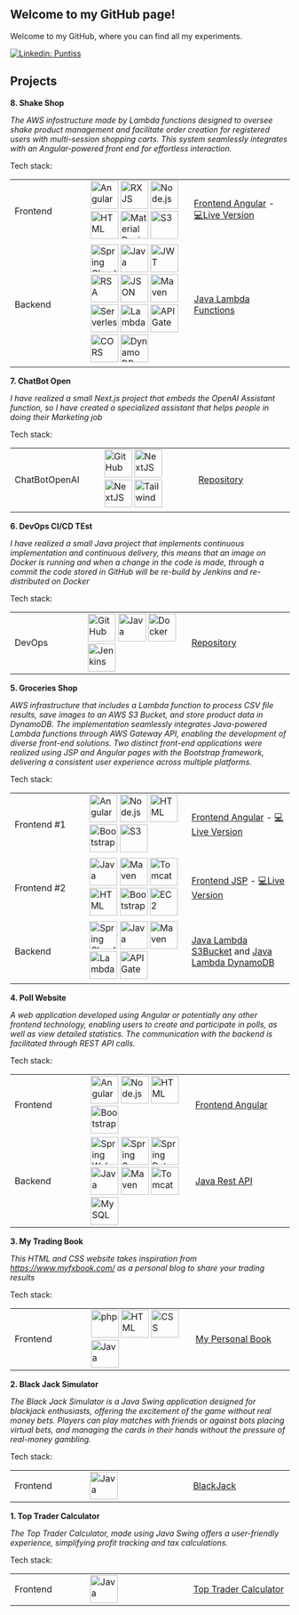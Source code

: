 ## Welcome to my GitHub page!
Welcome to my GitHub, where you can find all my experiments.

[![Linkedin: Puntiss](https://img.shields.io/badge/-Puntiss-blue?style=flat-square&logo=Linkedin&logoColor=white&link=https://www.linkedin.com/in/andrea-punta)](https://www.linkedin.com/in/andrea-punta)
## Projects
**8. Shake Shop**

*The AWS infostructure made by Lambda functions designed to oversee shake product management and facilitate order creation for registered users with multi-session shopping carts. This system seamlessly integrates with an Angular-powered front end for effortless interaction.*

Tech stack:

<table>
  <tr>
    <td width="200px">
      Frontend
    </td> 
    <td width="350px"> 
      <img width="50" src="https://user-images.githubusercontent.com/25181517/183890595-779a7e64-3f43-4634-bad2-eceef4e80268.png" alt="Angular" title="Angular"/>
      <img width="50" src="https://rxjs.dev/generated/images/marketing/home/Rx_Logo-512-512.png" alt="RXJS" title="RXJS"/>
      <img width="50" src="https://user-images.githubusercontent.com/25181517/183568594-85e280a7-0d7e-4d1a-9028-c8c2209e073c.png" alt="Node.js" title="Node.js"/>      
      <img width="50" src="https://user-images.githubusercontent.com/25181517/192158954-f88b5814-d510-4564-b285-dff7d6400dad.png" alt="HTML" title="HTML"/>
      <img width="50" src="https://mdbootstrap.com/wp-content/uploads/2018/06/logo-mdb-jquery-small.webp" alt="Material Design Bootstrap eCommerce" title="Material Design Bootstrap eCommerce"/>
      <img width="50" src="https://d2q66yyjeovezo.cloudfront.net/icon/c0828e0381730befd1f7a025057c74fb-43acc0496e64afba82dbc9ab774dc622.svg" alt="S3" title="S3"/>
    </td>
     <td width="300px">
        <a href="https://github.com/Puntiss/angular-shake-AWSFeeded">Frontend Angular</a> - <a href="https://angular-shake-shop.s3.us-east-2.amazonaws.com/index.html" target="_blank">💻Live Version</a>
    </td> 
  </tr>
  <tr>
    <td>
      Backend
    </td> 
    <td>
      <img width="50" src="https://pbs.twimg.com/profile_images/1235936519032049665/dBCF5aOn_400x400.png" alt="Spring Cloud" title="Spring Cloud"/>
      <!--img width="50" src="https://fiverr-res.cloudinary.com/images/t_main1,q_auto,f_auto,q_auto,f_auto/gigs/245108492/original/ffe3351a91830845f16edf744b52f2043d151ffc/write-unit-tests-for-your-code-using-junit-and-mockito.jpg" alt="Junit" title="Junit"/-->
      <img width="50" src="https://user-images.githubusercontent.com/25181517/117201156-9a724800-adec-11eb-9a9d-3cd0f67da4bc.png" alt="Java" title="Java"/>
      <img width="50" src="https://user-images.githubusercontent.com/5418178/177059352-fe91dcd5-e17b-4103-88ae-70d6d396cf85.png" alt="JWT" title="JWT"/>
      <img width="50" src="https://static.vecteezy.com/system/resources/thumbnails/002/329/190/small/file-encryption-icon-free-vector.jpg" alt="RSA encrypting" title="RSA encrypting"/>
      <img width="50" src="https://cdn-icons-png.flaticon.com/512/6394/6394065.png" alt="JSON" title="JSON"/>
      <img width="50" src="https://user-images.githubusercontent.com/25181517/117207242-07d5a700-adf4-11eb-975e-be04e62b984b.png" alt="Maven" title="Maven"/>
      <img width="50" src="https://d2q66yyjeovezo.cloudfront.net/icon/901aea6aa1385e8dedb9e28d05d44668-6bbe4e13588800be3557840fd32e16e1.svg" alt="Serverless Application Model (AWS SAM)" title="Serverless Application Model (AWS SAM)"/>
      <img width="50" src="https://d2q66yyjeovezo.cloudfront.net/icon/945f3fc449518a73b9f5f32868db466c-926961f91b072604c42b7f39ce2eaf1c.svg" alt="Lambda" title="Lambda"/>
      <img width="50" src="https://d2q66yyjeovezo.cloudfront.net/icon/fb0cde6228b21d89ec222b45efec54e7-0856e92285f4e7ed254b2588d1fe1829.svg" alt="API Gateway" title="API Gateway"/>
      <img width="50" src="https://store-images.s-microsoft.com/image/apps.8111.bbe9eb6d-414b-41d9-bdd9-38a52221eef0.816f943d-6ba5-4960-a9e7-78ce45e45b7e.0be5cf56-8f8d-43c9-9c52-df93b7c0c2a2" alt="CORS" title="CORS"/>
      <img width="50" src="https://d2q66yyjeovezo.cloudfront.net/icon/6f419a45e63123b4c16bd679549610f6-87862c68693445999110bbd6a467ce88.svg" alt="Dynamo DB" title="Dynamo DB"/>
    </td>
    <td>
       <a href="https://github.com/Puntiss/java-shake-AWSLambdaFunctions">Java Lambda Functions</a>
    </td> 
  </tr>
</table>

**7. ChatBot Open**

*I have realized a small Next.js project that embeds the OpenAI Assistant function, so I have created a specialized assistant that helps people in doing their Marketing job*

Tech stack:

<table>
  <tr>
    <td width="200px">
      ChatBotOpenAI
    </td> 
    <td width="350px"> 
      <img width="50" src="https://newrelic.com/sites/default/files/styles/medium/public/quickstarts/images/icons/langchain-vectordb--logo.png?itok=3wd-XHaL" alt="GitHub" title="GitHub"/>
      <img width="50" src="https://static-00.iconduck.com/assets.00/next-js-icon-2048x2048-5dqjgeku.png" alt="NextJS" title="NextJS"/>
      <img width="50" src="https://static.vecteezy.com/system/resources/previews/022/227/364/original/openai-chatgpt-logo-icon-free-png.png" alt="NextJS" title="NextJS"/>
      <img width="50" src="https://www.svgrepo.com/show/374118/tailwind.svg" alt="Tailwind" title="Tailwind"/>
    </td>
     <td width="300px">
        <a href="https://github.com/Puntiss/chatbot-langchain-netxjs">Repository</a>
    </td> 
  </tr>
</table>

**6. DevOps CI/CD TEst**

*I have realized a small Java project that implements continuous implementation and continuous delivery, this means that an image on Docker is running and when a change in the code is made, through a commit the code stored in GitHub will be re-build by Jenkins and re-distributed on Docker*

Tech stack:

<table>
  <tr>
    <td width="200px">
      DevOps
    </td> 
    <td width="350px"> 
      <img width="50" src="https://user-images.githubusercontent.com/25181517/192108374-8da61ba1-99ec-41d7-80b8-fb2f7c0a4948.png" alt="GitHub" title="GitHub"/>
      <img width="50" src="https://user-images.githubusercontent.com/25181517/117201156-9a724800-adec-11eb-9a9d-3cd0f67da4bc.png" alt="Java" title="Java"/>
      <img width="50" src="https://user-images.githubusercontent.com/25181517/117207330-263ba280-adf4-11eb-9b97-0ac5b40bc3be.png" alt="Docker" title="Docker"/>
      <img width="50" src="https://user-images.githubusercontent.com/25181517/179090274-733373ef-3b59-4f28-9ecb-244bea700932.png" alt="Jenkins" title="Jenkins"/>
    </td>
     <td width="300px">
        <a href="https://github.com/Puntiss/devops-java-test">Repository</a>
    </td> 
  </tr>
</table>

**5. Groceries Shop**

*AWS infrastructure that includes a Lambda function to process CSV file results, save images to an AWS S3 Bucket, and store product data in DynamoDB. The implementation seamlessly integrates Java-powered Lambda functions through AWS Gateway API, enabling the development of diverse front-end solutions. Two distinct front-end applications were realized using JSP and Angular pages with the Bootstrap framework, delivering a consistent user experience across multiple platforms.*

Tech stack:

<table>
  <tr>
    <td width="200px">
      Frontend #1
    </td> 
    <td width="350px"> 
      <img width="50" src="https://user-images.githubusercontent.com/25181517/183890595-779a7e64-3f43-4634-bad2-eceef4e80268.png" alt="Angular" title="Angular"/>
      <img width="50" src="https://user-images.githubusercontent.com/25181517/183568594-85e280a7-0d7e-4d1a-9028-c8c2209e073c.png" alt="Node.js" title="Node.js"/>      
      <img width="50" src="https://user-images.githubusercontent.com/25181517/192158954-f88b5814-d510-4564-b285-dff7d6400dad.png" alt="HTML" title="HTML"/>
      <img width="50" src="https://user-images.githubusercontent.com/25181517/183898054-b3d693d4-dafb-4808-a509-bab54cf5de34.png" alt="Bootstrap" title="Bootstrap"/>
      <img width="50" src="https://d2q66yyjeovezo.cloudfront.net/icon/c0828e0381730befd1f7a025057c74fb-43acc0496e64afba82dbc9ab774dc622.svg" alt="S3" title="S3"/>
    </td>
     <td width="300px">
        <a href="https://github.com/Puntiss/aws-angular-shop-project">Frontend Angular</a> -  <a href="http://angular-aws-shop.s3-website-us-east-1.amazonaws.com/" target="_blank">💻Live Version</a>
    </td> 
  </tr>
    <tr>
    <td>
      Frontend #2
    </td> 
    <td>
      <img width="50" src="https://user-images.githubusercontent.com/25181517/117201156-9a724800-adec-11eb-9a9d-3cd0f67da4bc.png" alt="Java" title="Java"/>
      <img width="50" src="https://user-images.githubusercontent.com/25181517/117207242-07d5a700-adf4-11eb-975e-be04e62b984b.png" alt="Maven" title="Maven"/>
      <img width="50" src="https://user-images.githubusercontent.com/25181517/183894676-137319b5-1364-4b6a-ba4f-e9fc94ddc4aa.png" alt="Tomcat" title="Tomcat"/>
      <img width="50" src="https://user-images.githubusercontent.com/25181517/192158954-f88b5814-d510-4564-b285-dff7d6400dad.png" alt="HTML" title="HTML"/>
      <img width="50" src="https://user-images.githubusercontent.com/25181517/183898054-b3d693d4-dafb-4808-a509-bab54cf5de34.png" alt="Bootstrap" title="Bootstrap"/>
      <img width="50" src="https://d2q66yyjeovezo.cloudfront.net/icon/d88319dfa5d204f019b4284149886c59-7d586ea82f792b61a8c87de60565133d.svg" alt="EC2" title="EC2"/>
    </td>
     <td>
        <a href="https://github.com/Puntiss/aws-jsp-shop-project">Frontend JSP</a> - <a href="http://server1-env-1.eba-at33pbnq.us-east-1.elasticbeanstalk.com/" target="_blank">💻Live Version</a>
    </td> 
  </tr>
    <tr>
    <td>
      Backend
    </td> 
    <td>
      <img width="50" src="https://pbs.twimg.com/profile_images/1235936519032049665/dBCF5aOn_400x400.png" alt="Spring Cloud" title="Spring Cloud"/>
      <img width="50" src="https://user-images.githubusercontent.com/25181517/117201156-9a724800-adec-11eb-9a9d-3cd0f67da4bc.png" alt="Java" title="Java"/>
      <img width="50" src="https://user-images.githubusercontent.com/25181517/117207242-07d5a700-adf4-11eb-975e-be04e62b984b.png" alt="Maven" title="Maven"/>
      <img width="50" src="https://d2q66yyjeovezo.cloudfront.net/icon/945f3fc449518a73b9f5f32868db466c-926961f91b072604c42b7f39ce2eaf1c.svg" alt="Lambda" title="Lambda"/>
      <img width="50" src="https://d2q66yyjeovezo.cloudfront.net/icon/fb0cde6228b21d89ec222b45efec54e7-0856e92285f4e7ed254b2588d1fe1829.svg" alt="API Gateway" title="API Gateway"/>
    </td>
    <td>
       <a href="https://github.com/Puntiss/java-readAndUploadProduct-AWSLambdaFunction">Java Lambda S3Bucket</a> and <a href="https://github.com/Puntiss/java-retrieveAllProduct-AWSLambdaFunction">Java Lambda DynamoDB</a>
    </td> 
  </tr>
</table>

**4. Poll Website**

*A web application developed using Angular or potentially any other frontend technology, enabling users to create and participate in polls, as well as view detailed statistics. The communication with the backend is facilitated through REST API calls.*

Tech stack:

<table>
  <tr>
    <td width="200px">
      Frontend
    </td> 
    <td width="350px"> 
      <img width="50" src="https://user-images.githubusercontent.com/25181517/183890595-779a7e64-3f43-4634-bad2-eceef4e80268.png" alt="Angular" title="Angular"/>
      <img width="50" src="https://user-images.githubusercontent.com/25181517/183568594-85e280a7-0d7e-4d1a-9028-c8c2209e073c.png" alt="Node.js" title="Node.js"/>      
      <img width="50" src="https://user-images.githubusercontent.com/25181517/192158954-f88b5814-d510-4564-b285-dff7d6400dad.png" alt="HTML" title="HTML"/>
      <img width="50" src="https://user-images.githubusercontent.com/25181517/183898054-b3d693d4-dafb-4808-a509-bab54cf5de34.png" alt="Bootstrap" title="Bootstrap"/>
    </td>
     <td width="300px">
        <a href="https://github.com/Puntiss/angular-poll">Frontend Angular</a>
    </td> 
    <tr>
    <td>
      Backend
    </td> 
    <td>
      <img width="50" src="https://pluralsight2.imgix.net/paths/images/corespring-f9a00f4516.png" alt="Spring Web" title="Spring Web"/>
      <img width="50" src="https://miro.medium.com/v2/resize:fit:400/1*1-13QxXfUE1mdrK_MfqonQ.png" alt="Spring Security" title="Spring Security"/>
      <img width="50" src="https://pbs.twimg.com/profile_images/1235945452304031744/w55Uc_O9_400x400.png" alt="Spring Data" title="Spring Data"/>
      <img width="50" src="https://user-images.githubusercontent.com/25181517/117201156-9a724800-adec-11eb-9a9d-3cd0f67da4bc.png" alt="Java" title="Java"/>
      <img width="50" src="https://user-images.githubusercontent.com/25181517/117207242-07d5a700-adf4-11eb-975e-be04e62b984b.png" alt="Maven" title="Maven"/>
      <img width="50" src="https://user-images.githubusercontent.com/25181517/183894676-137319b5-1364-4b6a-ba4f-e9fc94ddc4aa.png" alt="Tomcat" title="Tomcat"/>
      <img width="50" src="https://user-images.githubusercontent.com/25181517/183896128-ec99105a-ec1a-4d85-b08b-1aa1620b2046.png" alt="MySQL" title="MySQL"/>
    </td>
    <td>
       <a href="https://github.com/Puntiss/java-poll-api">Java Rest API</a> 
    </td> 
  </tr>
</table>


**3. My Trading Book**

*This HTML and CSS website takes inspiration from https://www.myfxbook.com/ as a personal blog to share your trading results*

Tech stack:

<table>
  <tr>
    <td width="200px">
      Frontend
    </td> 
    <td width="350px"> 
      <img width="50" src="https://user-images.githubusercontent.com/25181517/183570228-6a040b9f-3ddf-47a2-a201-743121dac664.png" alt="php" title="php"/>
      <img width="50" src="https://user-images.githubusercontent.com/25181517/192158954-f88b5814-d510-4564-b285-dff7d6400dad.png" alt="HTML" title="HTML"/>
      <img width="50" src="https://user-images.githubusercontent.com/25181517/183898674-75a4a1b1-f960-4ea9-abcb-637170a00a75.png" alt="CSS" title="CSS"/>
      <img width="50" height="50" src="https://336118.selcdn.ru/Gutsy-Culebra/products/Google-Charts-Logo.png" alt="Java" title="Google Charts"/>
    </td>
     <td width="300px">
        <a href="https://github.com/Puntiss/html-myPersonalBook">My Personal Book</a>
    </td> 
</table>

**2. Black Jack Simulator**

*The Black Jack Simulator is a Java Swing application designed for blackjack enthusiasts, offering the excitement of the game without real money bets. Players can play matches with friends or against bots placing virtual bets, and managing the cards in their hands without the pressure of real-money gambling.*

Tech stack:

<table>
  <tr>
    <td width="200px">
      Frontend
    </td> 
    <td width="350px"> 
      <img width="50" src="https://user-images.githubusercontent.com/25181517/117201156-9a724800-adec-11eb-9a9d-3cd0f67da4bc.png" alt="Java" title="Java"/>
    </td>
     <td width="300px">
        <a href="https://github.com/Puntiss/java-blackjack">BlackJack</a>
    </td> 
</table>

**1. Top Trader Calculator**

*The Top Trader Calculator, made using Java Swing offers a user-friendly experience, simplifying profit tracking and tax calculations.*

Tech stack:

<table>
  <tr>
    <td width="200px">
      Frontend
    </td> 
    <td width="350px"> 
      <img width="50" src="https://user-images.githubusercontent.com/25181517/117201156-9a724800-adec-11eb-9a9d-3cd0f67da4bc.png" alt="Java" title="Java"/>
    </td>
     <td width="300px">
        <a href="https://github.com/Puntiss/java-topTraderCalculator">Top Trader Calculator</a>
    </td> 
</table>




